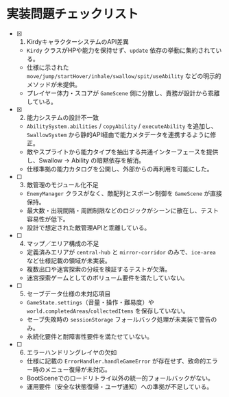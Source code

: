 # 実装問題チェックリスト

- [x] 1. KirdyキャラクターシステムのAPI差異
  - `Kirdy` クラスがHPや能力を保持せず、`update` 依存の挙動に集約されている。
  - 仕様に示された `move/jump/startHover/inhale/swallow/spit/useAbility` などの明示的メソッドが未提供。
  - プレイヤー体力・スコアが `GameScene` 側に分散し、責務が設計から乖離している。

- [x] 2. 能力システムの設計不一致
  - `AbilitySystem.abilities` / `copyAbility` / `executeAbility` を追加し、`SwallowSystem` から静的API経由で能力メタデータを連携するように修正。
  - 敵やスプライトから能力タイプを抽出する共通インターフェースを提供し、Swallow → Ability の暗黙依存を解消。
  - 仕様準拠の能力カタログを公開し、外部からの再利用を可能にした。

- [ ] 3. 敵管理のモジュール化不足
  - `EnemyManager` クラスがなく、敵配列とスポーン制御を `GameScene` が直接保持。
  - 最大数・出現間隔・周囲制限などのロジックがシーンに散在し、テスト容易性が低下。
  - 設計で想定された敵管理APIと乖離している。

- [ ] 4. マップ／エリア構成の不足
  - 定義済みエリアが `central-hub` と `mirror-corridor` のみで、`ice-area` など仕様記載の領域が未実装。
  - 複数出口や迷宮探索の分岐を検証するテストが欠落。
  - 迷宮探索ゲームとしてのボリューム要件を満たしていない。

- [ ] 5. セーブデータ仕様の未対応項目
  - `GameState.settings`（音量・操作・難易度）や `world.completedAreas`/`collectedItems` を保存していない。
  - セーブ失敗時の `sessionStorage` フォールバック処理が未実装で警告のみ。
  - 永続化要件と耐障害性要件を満たせていない。

- [ ] 6. エラーハンドリングレイヤの欠如
  - 仕様に記載の `ErrorHandler.handleGameError` が存在せず、致命的エラー時のメニュー復帰が未対応。
  - BootSceneでのロードリトライ以外の統一的フォールバックがない。
  - 運用要件（安全な状態復帰・ユーザ通知）への準拠が不足している。
